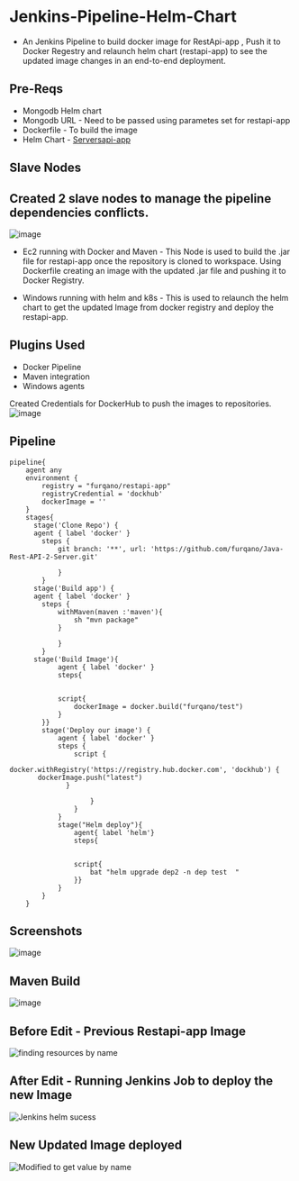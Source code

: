 # Jenkins-Pipeline-Helm-Chart

* An Jenkins Pipeline to build docker image for RestApi-app , Push it to Docker Regestry and relaunch helm chart (restapi-app) to see the updated image changes in an end-to-end deployment.

## Pre-Reqs
* Mongodb Helm chart 
* Mongodb URL - Need to be passed using parametes set for restapi-app
* Dockerfile  - To build the image
* Helm Chart  - [Serversapi-app](https://github.com/furqano/Helm-Chart-Server2Api)

## Slave Nodes
## Created 2 slave nodes to manage the pipeline dependencies conflicts.

![image](https://user-images.githubusercontent.com/64476159/164753063-c6435e05-2f3a-42df-8e17-bbb953c0abbd.png)

* Ec2 running with Docker and Maven - This Node is used to build the .jar file for restapi-app once the repository is cloned to workspace. Using Dockerfile creating an image with the updated .jar file and pushing it to Docker Registry.

* Windows running with helm and k8s - This is used to relaunch the helm chart to get the updated Image from docker registry and deploy the restapi-app.

## Plugins Used
* Docker Pipeline
* Maven integration
* Windows agents

Created Credentials for DockerHub to push the images to repositories.
![image](https://user-images.githubusercontent.com/64476159/164772684-1ce144b9-3c14-4953-9ce5-14258cb1e3b0.png)


## Pipeline

```
pipeline{
    agent any
    environment { 
        registry = "furqano/restapi-app" 
        registryCredential = 'dockhub' 
        dockerImage = '' 
    }
    stages{
      stage('Clone Repo') {
      agent { label 'docker' }
        steps {
            git branch: '**', url: 'https://github.com/furqano/Java-Rest-API-2-Server.git'
            
            }
        }
      stage('Build app') {
      agent { label 'docker' }
        steps {
            withMaven(maven :'maven'){
                sh "mvn package"
            }
            
            }
        }
      stage('Build Image'){
            agent { label 'docker' }
            steps{
                
            
            script{
                dockerImage = docker.build("furqano/test")
            }
        }}
        stage('Deploy our image') { 
            agent { label 'docker' }
            steps { 
                script { 
                    docker.withRegistry('https://registry.hub.docker.com', 'dockhub') {            
       dockerImage.push("latest")        
              }    
                   
                    }
                } 
            }
            stage("Helm deploy"){
                agent{ label 'helm'}
                steps{
                    
                
                script{
                    bat "helm upgrade dep2 -n dep test  "
                }}
            }
        } 
    }
```

## Screenshots
![image](https://user-images.githubusercontent.com/64476159/164774326-b69b2df3-4ba3-426a-925f-70e479fb738a.png)

## Maven Build
![image](https://user-images.githubusercontent.com/64476159/164750838-8da30969-b523-42bc-98b3-2199ff4eff58.png)

## Before Edit - Previous Restapi-app Image

![finding resources by name](https://user-images.githubusercontent.com/64476159/164773110-69f744b1-892d-4020-81d4-70594f6ef255.png)

## After Edit - Running Jenkins Job to deploy the new Image 

![Jenkins helm sucess](https://user-images.githubusercontent.com/64476159/164773195-07388801-08ac-4f09-9c2d-9082fdb85ebc.png)

## New Updated Image deployed

![Modified to get value by name ](https://user-images.githubusercontent.com/64476159/164773228-55dbc4a0-6349-4433-abe0-9a9b58f15b62.png)


